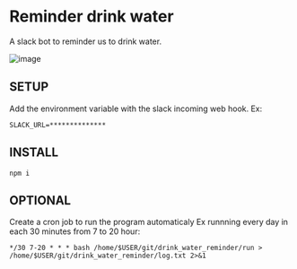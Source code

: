 # Reminder drink water
A slack bot to reminder us to drink water.

![image](https://media.giphy.com/media/C5FF4MXa3YjAI/giphy.gif)

## SETUP
Add the environment variable with the slack incoming web hook.
Ex:
```
SLACK_URL=**************
```
## INSTALL
```
npm i
```

## OPTIONAL
Create a cron job to run the program automaticaly
Ex runnning every day in each 30 minutes from 7 to 20 hour:
```
*/30 7-20 * * * bash /home/$USER/git/drink_water_reminder/run > /home/$USER/git/drink_water_reminder/log.txt 2>&1
```


